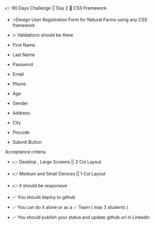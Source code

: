 👉 90 Days Challenge  || Day 2 📢 CSS Framework 

- 🔥Design User Registration Form for Natural Farms using any CSS framework
- 🔥 Validations should be there

- First Name
- Last Name 
- Password
- Email
- Phone
- Age
- Gender 
- Address 
- City
- Pincode

- Submit Button 

Acceptance criteria
- 👉 Desktop , Large Screens  || 2 Col Layout
- 👉 Medium and Small Devices   || 1 Col Layout
- 👉  it should be responsive


- ✅ You should deploy to github
- ✅ You can do it alone or as a ✅ Team ( max 3 students )
- ✅ You should publish your status and update github url in LinkedIn